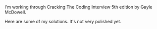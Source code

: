 I'm working through Cracking The Coding Interview 5th edition by Gayle McDowell.

Here are some of my solutions.  It's not very polished yet.
